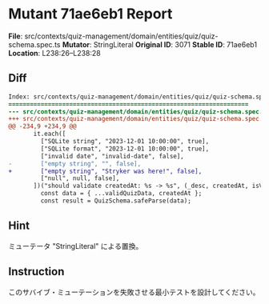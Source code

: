 # Mutant 71ae6eb1 Report

**File**: src/contexts/quiz-management/domain/entities/quiz/quiz-schema.spec.ts
**Mutator**: StringLiteral
**Original ID**: 3071
**Stable ID**: 71ae6eb1
**Location**: L238:26–L238:28

## Diff

```diff
Index: src/contexts/quiz-management/domain/entities/quiz/quiz-schema.spec.ts
===================================================================
--- src/contexts/quiz-management/domain/entities/quiz/quiz-schema.spec.ts	original
+++ src/contexts/quiz-management/domain/entities/quiz/quiz-schema.spec.ts	mutated #3071
@@ -234,9 +234,9 @@
       it.each([
         ["SQLite string", "2023-12-01 10:00:00", true],
         ["SQLite format", "2023-12-01 10:00:00", true],
         ["invalid date", "invalid-date", false],
-        ["empty string", "", false],
+        ["empty string", "Stryker was here!", false],
         ["null", null, false],
       ])("should validate createdAt: %s -> %s", (_desc, createdAt, isValid) => {
         const data = { ...validQuizData, createdAt };
         const result = QuizSchema.safeParse(data);
```

## Hint

ミューテータ "StringLiteral" による置換。

## Instruction

このサバイブ・ミューテーションを失敗させる最小テストを設計してください。
